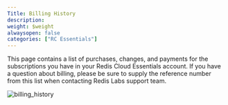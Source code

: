 ```yaml
---
Title: Billing History
description:
weight: $weight
alwaysopen: false
categories: ["RC Essentials"]
---
```

This page contains a list of purchases, changes, and payments for the
subscriptions you have in your Redis Cloud Essentials account. If you
have a question about billing, please be sure to supply the reference
number from this list when contacting Redis Labs support team.

![billing_history](/images/rcessentials/billing_history.png?width=1000&height=647)
